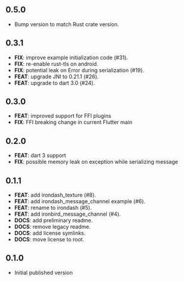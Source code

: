 ## 0.5.0

 - Bump version to match Rust crate version.

## 0.3.1

 - **FIX**: improve example initialization code (#31).
 - **FIX**: re-enable rust-tls on android.
 - **FIX**: potential leak on Error during serialization (#19).
 - **FEAT**: upgrade JNI to 0.21.1 (#26).
 - **FEAT**: upgrade to dart 3.0  (#24).

## 0.3.0

  - **FEAT**: improved support for FFI plugins
  - **FIX**: FFI breaking change in current Flutter main

## 0.2.0

  - **FEAT**: dart 3 support
  - **FIX**: possible memory leak on exception while serializing message

## 0.1.1

 - **FEAT**: add irondash_texture (#8).
 - **FEAT**: add irondash_message_channel example (#6).
 - **FEAT**: rename to irondash (#5).
 - **FEAT**: add ironbird_message_channel (#4).
 - **DOCS**: add preliminary readme.
 - **DOCS**: remove legacy readme.
 - **DOCS**: add license symlinks.
 - **DOCS**: move license to root.

## 0.1.0

* Initial published version

